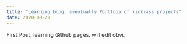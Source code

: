 ```yaml
---
title: "Learning blog, eventually Portfoio of kick-ass projects"
date: 2020-08-28
---
```

First Post, learning Github pages. will edit obvi.
